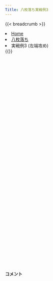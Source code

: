 ```yaml
---
Title: 八枚落ち実戦例3
---
```

{{< breadcrumb >}}
  <li class="breadcrumb-item"><a href="/shogi-beginners/">Home</a></li>
  <li class="breadcrumb-item"><a href="/shogi-beginners/8mai/">八枚落ち</a></li>
  <li class="breadcrumb-item active" aria-current="page">実戦例3 (左端攻め)</li>
{{</ breadcrumb >}}
<div class="row pt-3">
  <div class="col-sm" tabindex="-1">
    <script id="example-kif" type="text/plain">
手合割：八枚落ち
下手：下手
上手：上手
手数----指手---------消費時間--
*<ruby>左端<rt>ひだりはし</rt></ruby><ruby>攻<rt>せ</rt></ruby>めの<ruby>勝<rt>か</rt></ruby>ち<ruby>方<rt>かた</rt></ruby>をおぼえましょう。
*<div class="text-center"><img class="img-fluid pt-3 w-50" src="/shogi-beginners/img/cat9.webp"></div>
   1 ７二金(61)
   2 ７六歩(77)
   3 ４二玉(51)
   4 ６六角(88)
   5 ８二金(72)
   6 ９六歩(97)
   7 ３二金(41)
   8 ９五歩(96)
*まずはここまでの<ruby>駒組<rt>こまぐ</rt></ruby>みをおぼえましょう。
   9 ６四歩(63)
*<ruby>問題<rt>もんだい</rt></ruby>: <ruby>次<rt>つぎ</rt></ruby>の<ruby>手<rt>て</rt></ruby>を<ruby>考<rt>かんが</rt></ruby>えてみましょう。
*<div><img class="img-fluid" src="/shogi-beginners/img/cat2.webp"></div>
  10 ５六歩(57)
*おぼえてほしい<ruby>手<rt>て</rt></ruby>です。☖<ruby>６五<rt>ろくごー</rt></ruby><ruby>歩<rt>ふ</rt></ruby>と<ruby>歩<rt>ふ</rt></ruby>を<ruby>伸<rt>の</rt></ruby>ばされても<ruby>端<rt>はし</rt></ruby>をねらい<ruby>続<rt>つづ</rt></ruby>けます。
  11 ６五歩(64)
  12 ５七角(66)
*☗<ruby>１三角成<rt>いちさんかくなり</rt></ruby>をねらった<ruby>手<rt>て</rt></ruby>にもなっています。
  13 ２二金(32)
  14 ９四歩(95)
  15 同　歩(93)
  16 同　香(99)
  17 ７二金(82)
*<ruby>端<rt>はし</rt></ruby>が<ruby>受<rt>う</rt></ruby>からないので<ruby>逃<rt>に</rt></ruby>げてみます。<ruby>他<rt>ほか</rt></ruby>にも☖<ruby>８四<rt>はちよん</rt></ruby><ruby>歩<rt>ふ</rt></ruby>や☖<ruby>７三<rt>ななさん</rt></ruby><ruby>歩<rt>ふ</rt></ruby>が<ruby>有力<rt>ゆうりょく</rt></ruby>です。
  18 ９八飛(28)
  19 ６六歩(65)
  20 同　角(57)
  21 ８四歩(83)
  22 ９一香成(94)
  23 ８二金(72)
*<ruby>問題<rt>もんだい</rt></ruby>: <ruby>次<rt>つぎ</rt></ruby>の<ruby>手<rt>て</rt></ruby>を<ruby>考<rt>かんが</rt></ruby>えてみましょう。<ruby>難問<rt>なんもん</rt></ruby>。
*<div><img class="img-fluid" src="/shogi-beginners/img/cat2.webp"></div>
  24 ９四飛(98)
*<ruby>他<rt>ほか</rt></ruby>には☗<ruby>９二<rt>きゅーにー</rt></ruby><ruby>成香<rt>なりきょう</rt></ruby>や☗<ruby>７五<rt>ななごー</rt></ruby><ruby>歩<rt>ふ</rt></ruby>がよさそうです。ゆっくり<ruby>攻<rt>せ</rt></ruby>めるのが<ruby>大切<rt>たいせつ</rt></ruby>です。
  25 ３二金(22)
  26 ８四飛(94)
  27 ７二金(82)
  28 ８一飛成(84)
  29 ６二金(72)
  30 ８二龍(81)
  31 ５二金(62)
*<ruby>問題<rt>もんだい</rt></ruby>: <ruby>次<rt>つぎ</rt></ruby>の<ruby>手<rt>て</rt></ruby>を<ruby>考<rt>かんが</rt></ruby>えてみましょう。
*<div><img class="img-fluid" src="/shogi-beginners/img/cat2.webp"></div>
  32 ７七桂(89)
*<ruby>攻<rt>せ</rt></ruby>め<ruby>駒<rt>こま</rt></ruby>を<ruby>増<rt>ふ</rt></ruby>やすのが<ruby>大切<rt>たいせつ</rt></ruby>です。ほかには☗<ruby>８四角<rt>はちよんかく</rt></ruby>や☗<ruby>８一<rt>はちいち</rt></ruby>とがよさそうです。
  33 ４四歩(43)
  34 ６五桂(77)
  35 ４三玉(42)
  36 ９三角成(66)
*<ruby>早<rt>はや</rt></ruby>い<ruby>攻<rt>せ</rt></ruby>めは<ruby>難<rt>むずか</rt></ruby>しいため、ゆっくり<ruby>攻<rt>せ</rt></ruby>めるのがいいです。
  37 ３一金(32)
  38 ７三桂成(65)
  39 １四歩(13)
  40 ５七馬(93)
  41 ４二金(52)
  42 １三馬(57)
  43 ４一金(31)
  44 ６三成桂(73)
*いい<ruby>攻<rt>せ</rt></ruby>めが<ruby>見<rt>み</rt></ruby>つからなくても、<ruby>上手<rt>うわて</rt></ruby>からの<ruby>攻<rt>せ</rt></ruby>めがないので、ゆっくり<ruby>攻<rt>せ</rt></ruby>めればいいです。
  45 １五歩(14)
  46 ４八玉(59)
*<ruby>自陣<rt>じじん</rt></ruby>の<ruby>弱点<rt>じゃくてん</rt></ruby>を<ruby>消<rt>け</rt></ruby>しておくのもいい<ruby>手<rt>て</rt></ruby>です。
  47 ３四歩(33)
  48 ６二龍(82)
  49 ２四歩(23)
  50 ２三馬(13)
  51 ６一歩打
  52 同　龍(62)
  53 ３二金(41)
  54 ２四馬(23)
  55 ４五歩(44)
  56 ３六歩(37)
  57 ４六歩(45)
  58 同　歩(47)
  59 １六歩(15)
  60 ６二龍(61)
  61 ３三金(32)
*<ruby>問題<rt>もんだい</rt></ruby>: <ruby>次<rt>つぎ</rt></ruby>の<ruby>手<rt>て</rt></ruby>を<ruby>考<rt>かんが</rt></ruby>えてみましょう。
*<div><img class="img-fluid" src="/shogi-beginners/img/cat2.webp"></div>
  62 ５三成桂(63)
*<ruby>時<rt>とき</rt></ruby>にはこのようなするどい<ruby>攻<rt>せ</rt></ruby>めも<ruby>必要<rt>ひつよう</rt></ruby>です。
  63 同　金(42)
  64 ３三馬(24)
  65 同　玉(43)
  66 ５三龍(62)
  67 ４三桂打
  68 ４四金打
  69 ２二玉(33)
  70 ４二龍(53)
  71 １三玉(22)
  72 ４三龍(42)
  73 ２三角打
  74 ３四金(44)
  75 １二玉(13)
  76 ２三龍(43)
  77 １一玉(12)
  78 ２二金打
  79 投了
*<a href="/shogi-beginners/8mai/example4/">
*<ruby>次<rt>つぎ</rt></ruby>の<ruby>棋譜<rt>きふ</rt></ruby>を<ruby>見<rt>み</rt></ruby>よう！
*<div class="text-center"><img class="img-fluid pt-3 w-50" src="/shogi-beginners/img/cat1.webp"></div></a>
まで78手で下手の勝ち
    </script>
    <svg id="example" class="board" xmlns="http://www.w3.org/2000/svg" viewBox="0,0,400,540"></svg>
  </div>
  <div class="col-sm">
    <h4 class="pt-3">コメント</h4>
    <div id="comment"></div>
  </div>
</div>
